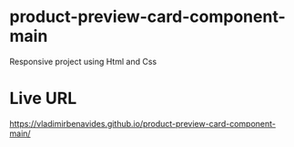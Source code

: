 # product-preview-card-component-main
 Responsive project using Html and Css

# Live URL
 https://vladimirbenavides.github.io/product-preview-card-component-main/
